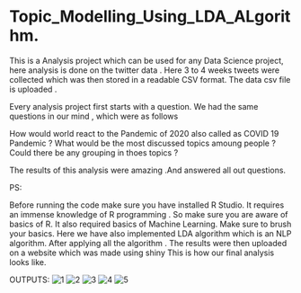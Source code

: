# Topic_Modelling_Using_LDA_ALgorithm.
This is a  Analysis project  which can be used for any Data Science project, here analysis is done on the twitter data . 
Here 3 to 4 weeks tweets were collected which was then stored in a readable CSV format.
The data csv file is uploaded .

Every analysis project first starts with a question.
We had the same questions in our mind , which were as follows 


How would world react to the Pandemic of 2020 also called as COVID 19 Pandemic ?
What would be the most discussed topics amoung people ?
Could there be any grouping in thoes topics ? 

The results of this analysis were amazing .And answered all out questions.

PS:

Before running the code make sure you have installed R Studio.
It requires an immense knowledge of R programming . So make sure you are aware of basics of R.
It also required basics of Machine Learning. 
Make sure to brush your basics.
Here we have also implemented LDA algorithm which is an NLP algorithm.
After applying all the algorithm . The results were then uploaded on a website which was made using shiny 
This is how our final analysis looks like.

OUTPUTS:
![1](https://user-images.githubusercontent.com/57183634/88646715-f92ec680-d0e2-11ea-97a9-1bd8f94343e2.PNG)
![2](https://user-images.githubusercontent.com/57183634/88646731-fcc24d80-d0e2-11ea-9bea-4fe10a9ff169.PNG)
![3](https://user-images.githubusercontent.com/57183634/88646734-fd5ae400-d0e2-11ea-911e-db96400fec16.PNG)
![4](https://user-images.githubusercontent.com/57183634/88646738-fdf37a80-d0e2-11ea-9fb8-9a79984438a3.PNG)
![5](https://user-images.githubusercontent.com/57183634/88646743-ff24a780-d0e2-11ea-8ece-552c4092e947.PNG)





